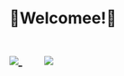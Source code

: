 <h1>🎃Welcomee!🎃<h1>

<a href="https://github.com/K3Gontijo/github-readme-stats">
  <img align="center" src="https://github-readme-stats.vercel.app/api?username=K3Gontijo&count_private=true&show_icons=true&theme=tokyonight" />
</a>
&nbsp;&nbsp;&nbsp;&nbsp;&nbsp;
  <a href="https://github.com/K3Gontijo/github-readme-stats">
    <img align="center" src="https://github-readme-stats.vercel.app/api/top-langs/?username=K3Gontijo&layout=compact&theme=tokyonight" />
  </a>

##
